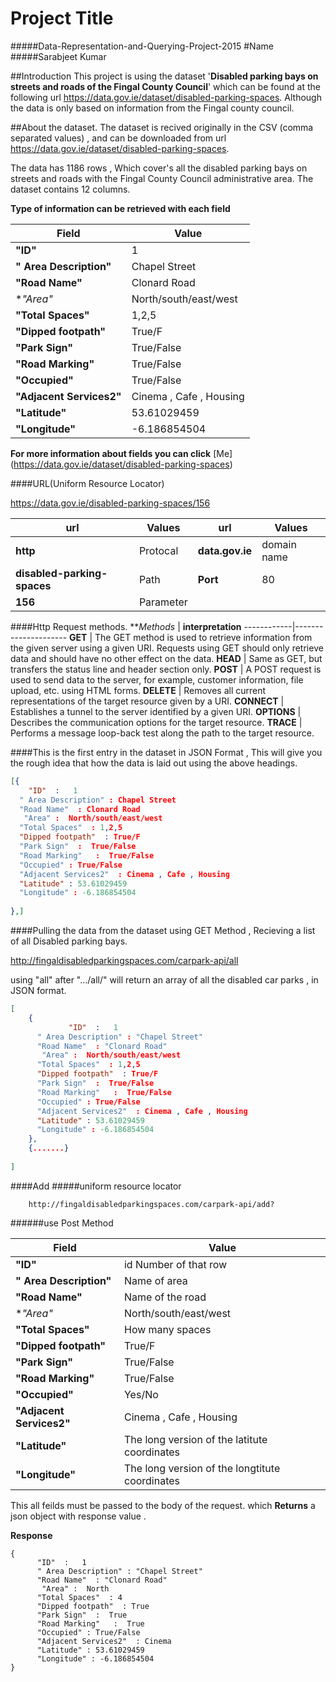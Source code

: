 # Project Title
#####Data-Representation-and-Querying-Project-2015
#Name
#####Sarabjeet Kumar

##Introduction
This project is using the dataset '**Disabled parking bays on streets and roads of the Fingal County Council**' which can be found at the following url https://data.gov.ie/dataset/disabled-parking-spaces. Although the data is only based on information from the Fingal county council.

##About the dataset.
The dataset is recived originally in the CSV (comma separated values) , and can be downloaded from url https://data.gov.ie/dataset/disabled-parking-spaces.

The data has 1186 rows , Which cover's all the disabled parking bays on streets and roads with the Fingal County Council administrative area. The dataset contains 12 columns.

**Type of information can be retrieved with each field**

Field | Value
------|--------
**"ID"**   |  1
**" Area Description"**  |  Chapel Street
**"Road Name"**   |  Clonard Road 
 **"Area"*   |  North/south/east/west
**"Total Spaces"**  | 1,2,5
**"Dipped footpath"**   | True/F
**"Park Sign"**  |  True/False
**"Road Marking"**   |  True/False
**"Occupied"**  | True/False
**"Adjacent Services2"**  | Cinema , Cafe , Housing
**"Latitude"**  | 53.61029459
**"Longitude"**  | -6.186854504

**For more information about fields you can click**  [Me] (https://data.gov.ie/dataset/disabled-parking-spaces)

####URL(Uniform Resource Locator)

https://data.gov.ie/disabled-parking-spaces/156

**url** | **Values**    | **url** |  **Values**
---------|------------|-----------------|----------
**http** | Protocal   |  **data.gov.ie** | domain name 
**disabled-parking-spaces** | Path    |   **Port** | 80
**156**  | Parameter |    


####Http Request methods.
***Methods* | **interpretation**
------------|---------------------
**GET**     |  The GET method is used to retrieve information from the given server using a given URI. Requests using GET should only retrieve data and should have no other effect on the data. 
**HEAD**    |   Same as GET, but transfers the status line and header section only.
**POST**    |   A POST request is used to send data to the server, for example, customer information, file upload, etc. using HTML forms.
**DELETE**  |  Removes all current representations of the target resource given by a URI.
**CONNECT** |  Establishes a tunnel to the server identified by a given URI.
**OPTIONS** |  Describes the communication options for the target resource.
**TRACE**   |  Performs a message loop-back test along the path to the target resource.




####This is the first entry in the dataset in JSON Format , This will give you the rough idea that how the data is laid out using the above headings.

```json
[{
    "ID"  :   1
  " Area Description" : Chapel Street
  "Road Name"  : Clonard Road 
   "Area" :  North/south/east/west
  "Total Spaces"  : 1,2,5
  "Dipped footpath"  : True/F
  "Park Sign"  :  True/False
  "Road Marking"   :  True/False
  "Occupied" : True/False
  "Adjacent Services2"  : Cinema , Cafe , Housing
  "Latitude" : 53.61029459
  "Longitude" : -6.186854504
    
},]
```
####Pulling the data from the dataset using GET Method , Recieving a list of all Disabled parking bays.

http://fingaldisabledparkingspaces.com/carpark-api/all

using "all" after ".../all/" will return an array of all the disabled car parks , in JSON format.


```json
[
    {
             "ID"  :   1
      " Area Description" : "Chapel Street"
      "Road Name"  : "Clonard Road" 
       "Area" :  North/south/east/west
      "Total Spaces"  : 1,2,5
      "Dipped footpath"  : True/F
      "Park Sign"  :  True/False
      "Road Marking"   :  True/False
      "Occupied" : True/False
      "Adjacent Services2"  : Cinema , Cafe , Housing
      "Latitude" : 53.61029459
      "Longitude" : -6.186854504
    },
    {.......}
    
]
```
####Add 
#####uniform resource locator 

        http://fingaldisabledparkingspaces.com/carpark-api/add?
        
######use Post Method


Field | Value
------|--------
**"ID"**   | id Number of that row
**" Area Description"**  |  Name of area
**"Road Name"**   |  Name of the road  
**"Area"*   |  North/south/east/west
**"Total Spaces"**  | How many spaces
**"Dipped footpath"**   | True/F
**"Park Sign"**  |  True/False
**"Road Marking"**   |  True/False
**"Occupied"**  | Yes/No
**"Adjacent Services2"**  | Cinema , Cafe , Housing
**"Latitude"**  | The long version of the latitute coordinates
**"Longitude"**  | The long version of the longtitute coordinates


This all feilds must be passed to the body of the request. which **Returns** a json object with response value .

**Response**

````
{
      "ID"  :   1
      " Area Description" : "Chapel Street"
      "Road Name"  : "Clonard Road" 
       "Area" :  North
      "Total Spaces"  : 4
      "Dipped footpath"  : True
      "Park Sign"  :  True
      "Road Marking"   :  True
      "Occupied" : True/False
      "Adjacent Services2"  : Cinema 
      "Latitude" : 53.61029459
      "Longitude" : -6.186854504
}
````





  


